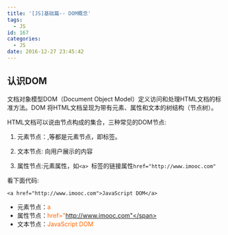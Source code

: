 ```yaml
---
title: '[JS]基础篇-- DOM概念'
tags:
  - JS
id: 167
categories:
  - JS
date: 2016-12-27 23:45:42
---
```


## 认识DOM


文档对象模型DOM（Document Object Model）定义访问和处理HTML文档的标准方法。DOM 将HTML文档呈现为带有元素、属性和文本的树结构（节点树）。

HTML文档可以说由节点构成的集合，三种常见的DOM节点:

1. 元素节点：<html>,<body>等都是元素节点，即标签。

2. 文本节点: 向用户展示的内容

3. 属性节点:元素属性，如`<a> `标签的链接属性`href="http://www.imooc.com"`


看下面代码:

	<a href="http://www.imooc.com">JavaScript DOM</a>

- 元素节点：<span style="color: #ff6600;">a </span>
- 属性节点：<span style="color: #ff6600;">href="http://www.imooc.com"</span>
- 文本节点：<span style="color: #ff6600;">JavaScript DOM</span>